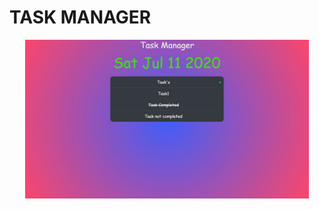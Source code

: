 # TASK MANAGER

<p align="center">
<img src="https://github.com/BalaIyyappan/Pet-Projects/blob/master/Task%20Manager/Demo.JPG" width="90%" alt="TASK MANAGER WEBSITE">
</p>
